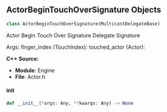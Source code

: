 ## ActorBeginTouchOverSignature Objects

```python
class ActorBeginTouchOverSignature(MulticastDelegateBase)
```

Actor Begin Touch Over Signature  Delegate Signature

Args:
    finger_index (TouchIndex): 
    touched_actor (Actor):

**C++ Source:**

- **Module**: Engine
- **File**: Actor.h

<a id="unreal.ActorBeginTouchOverSignature.__init__"></a>

#### __init__

```python
def __init__(*args: Any, **kwargs: Any) -> None
```

<a id="unreal.ActorDestroyedSignature"></a>